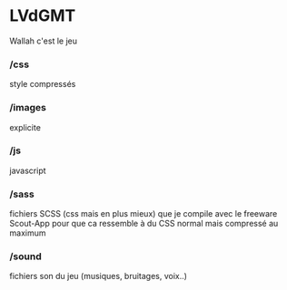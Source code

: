 # LVdGMT
Wallah c'est le jeu<br>
### /css
style compressés
### /images
explicite
### /js
javascript
### /sass
fichiers SCSS (css mais en plus mieux) que je compile avec le freeware Scout-App pour que ca ressemble à du CSS normal mais compressé au maximum
### /sound
fichiers son du jeu (musiques, bruitages, voix..)
